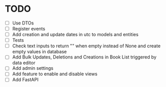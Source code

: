 # TODO

- [ ] Use DTOs
- [ ] Register events
- [ ] Add creation and update dates in utc to models and entities
- [ ] Tests
- [ ] Check text inputs to return "" when empty instead of None and create empty values in database
- [ ] Add Bulk Updates, Deletions and Creations in Book List triggered by data editor
- [ ] Add admin settings
- [ ] Add feature to enable and disable views
- [ ] Add FastAPI
